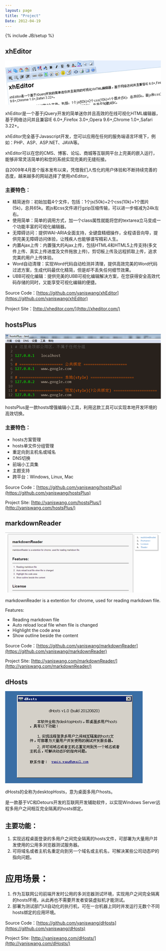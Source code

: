 ```yaml
---
layout: page
title: "Project"
Date: 2012-04-19
---
```

{% include JB/setup %}

xhEditor
-------
![xheditor](/images/xheditor.png)

xhEditor是一个基于jQuery开发的简单迷你并且高效的在线可视化HTML编辑器，基于网络访问并且兼容IE 6.0+,Firefox 3.0+,Opera 9.6+,Chrome 1.0+,Safari 3.22+。

xhEditor完全基于Javascript开发，您可以应用在任何的服务端语言环境下，例如：PHP、ASP、ASP.NET、JAVA等。

xhEditor可以在您的CMS、博客、论坛、商城等互联网平台上完美的嵌入运行，能够非常灵活简单的和您的系统实现完美的无缝衔接。

自2009年4月首个版本发布以来，凭借我们人性化的用户体验和不断持续完善的态度，越来越多的网站选择了使用xhEditor。

### 主要特色：

* 精简迷你：初始加载4个文件，包括：1个js(50k)+2个css(10k)+1个图片(5k)，总共65k。若js和css文件进行gzip压缩传输，可以进一步缩减为24k左右。
* 使用简单：简单的调用方式，加一个class属性就能将您的textarea立马变成一个功能丰富的可视化编辑器。
* 无障碍访问：提供WAI-ARIA全面支持，全键盘精细操作，全程语音向导，提供完美无障碍访问体验，让残疾人也能够谱写精彩人生。
* 内置Ajax上传：内置强大的Ajax上传，包括HTML4和HTML5上传支持(多文件上传、真实上传进度及文件拖放上传)，剪切板上传及远程抓取上传，追求完美的用户上传体验。
* Word自动清理：实现Word代码自动检测并清理，提供高效完美的Word代码过滤方案，生成代码最优化精简，但是却不丢失任何细节效果。
* UBB可视化编辑：提供完美的UBB可视化编辑解决方案，在您获得安全高效代码存储的同时，又能享受可视化编辑的便捷。

Source Code：[https://github.com/yaniswang/xhEditor](https://github.com/yaniswang/xhEditor)

Project Site：[http://xheditor.com/](http://xheditor.com/)

hostsPlus
-------
![hostsPlus](/images/hostsplus.png)

hostsPlus是一款hosts增强编辑小工具，利用这款工具可以实现本地开发环境的高效切换。

### 主要特色：

* hosts方案管理
* hosts单文件分组管理
* 重定向到主机名或域名
* DNS切换
* 前端小工具集
* 主题支持
* 跨平台：Windows, Linux, Mac

Source Code：[https://github.com/yaniswang/hostsPlus](https://github.com/yaniswang/hostsPlus)

Project Site: [http://yaniswang.com/hostsPlus/](http://yaniswang.com/hostsPlus/)

markdownReader
-------
![markdownReader](/images/markdownreader.png)

markdownReader is a extention for chrome, used for reading markdown file.

Features:

* Reading markdown file
* Auto reload local file when file is changed
* Highlight the code area
* Show outline beside the content

Source Code：[https://github.com/yaniswang/markdownReader](https://github.com/yaniswang/markdownReader)

Project Site: [http://yaniswang.com/markdownReader/](http://yaniswang.com/markdownReader/)

dHosts
-------
![dHosts](/images/dhosts.png)

dHosts的全称为desktopHosts，意为桌面多用户hosts。

是一款基于VC和Detours开发的互联网开发辅助软件，以实现Windows Server远程多用户之间相互完全隔离的hosts绑定。

主要功能：
-------

1. 实现远程桌面登录的多用户之间完全隔离的hosts文件，可部署为大量用户并发使用的公用多浏览器测试服务器。
2. 可将域名或者主机名重定向到另一个域名或主机名，可解决某些公司动态IP的指向问题。

应用场景：
================

1. 作为互联网公司前端开发时公用的多浏览器测试环境，实现用户之间完全隔离的hosts环境，从此再也不需要开发者安装虚拟机才能测试。
2. 部署为测试部门UI自动化的执行机，可在一台机器上同时并发运行无数个不同hosts绑定的应用环境。

Source Code：[https://github.com/yaniswang/dHosts](https://github.com/yaniswang/dHosts)

Project Site: [http://yaniswang.com/dHosts/](http://yaniswang.com/dHosts/)